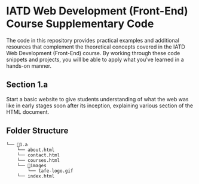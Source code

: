 # IATD Web Development (Front-End) Course Supplementary Code


The code in this repository provides practical examples and additional resources that complement the theoretical concepts covered in the IATD Web Development (Front-End) course. By working through these code snippets and projects, you will be able to apply what you've learned in a hands-on manner.

## Section 1.a 

Start a basic website to give students understanding of what the web was like in early stages soon after its inception, explaining various section of the HTML document. 

## Folder Structure 

```
└── 📁1.a
    └── about.html
    └── contact.html
    └── courses.html
    └── 📁images
        └── tafe-logo.gif
    └── index.html
```
